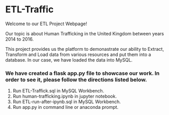 # ETL-Traffic

Welcome to our ETL Project Webpage!

Our topic is about Human Trafficking in the United Kingdom between years 2014 to 2016.

This project provides us the platform to demonastrate our ability to Extract, Transform and Load data from various resources and put them into a database. In our case, we have loaded the data into MySQL.



### We have created a flask app.py file to showcase our work. In order to see it, please follow the directions listed below.
1) Run ETL-Traffick.sql in MySQL Workbench.
2) Run human-trafficking.ipynb in jupyter notebook.
3) Run ETL-run-after-ipynb.sql in MySQL Workbench.
4) Run app.py in command line or anaconda prompt.

